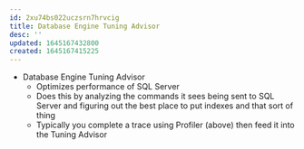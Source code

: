 ```yaml
---
id: 2xu74bs022uczsrn7hrvcig
title: Database Engine Tuning Advisor
desc: ''
updated: 1645167432800
created: 1645167415225
---
```



- Database Engine Tuning Advisor
  - Optimizes performance of SQL Server
  - Does this by analyzing the commands it sees being sent to SQL Server and figuring out the best place to put indexes and that sort of thing
  - Typically you complete a trace using Profiler (above) then feed it into the Tuning Advisor
